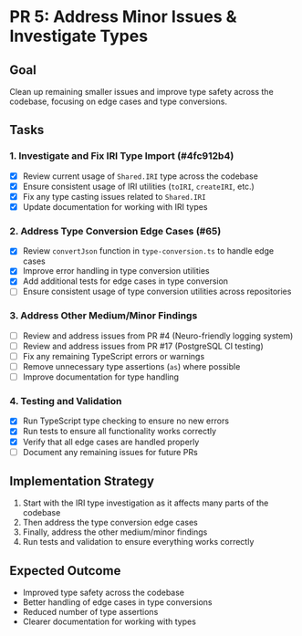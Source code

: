 # PR 5: Address Minor Issues & Investigate Types

## Goal
Clean up remaining smaller issues and improve type safety across the codebase, focusing on edge cases and type conversions.

## Tasks

### 1. Investigate and Fix IRI Type Import (#4fc912b4)
- [x] Review current usage of `Shared.IRI` type across the codebase
- [x] Ensure consistent usage of IRI utilities (`toIRI`, `createIRI`, etc.)
- [x] Fix any type casting issues related to `Shared.IRI`
- [x] Update documentation for working with IRI types

### 2. Address Type Conversion Edge Cases (#65)
- [x] Review `convertJson` function in `type-conversion.ts` to handle edge cases
- [x] Improve error handling in type conversion utilities
- [x] Add additional tests for edge cases in type conversion
- [ ] Ensure consistent usage of type conversion utilities across repositories

### 3. Address Other Medium/Minor Findings
- [ ] Review and address issues from PR #4 (Neuro-friendly logging system)
- [ ] Review and address issues from PR #17 (PostgreSQL CI testing)
- [ ] Fix any remaining TypeScript errors or warnings
- [ ] Remove unnecessary type assertions (`as`) where possible
- [ ] Improve documentation for type handling

### 4. Testing and Validation
- [x] Run TypeScript type checking to ensure no new errors
- [x] Run tests to ensure all functionality works correctly
- [x] Verify that all edge cases are handled properly
- [ ] Document any remaining issues for future PRs

## Implementation Strategy
1. Start with the IRI type investigation as it affects many parts of the codebase
2. Then address the type conversion edge cases
3. Finally, address the other medium/minor findings
4. Run tests and validation to ensure everything works correctly

## Expected Outcome
- Improved type safety across the codebase
- Better handling of edge cases in type conversions
- Reduced number of type assertions
- Clearer documentation for working with types
